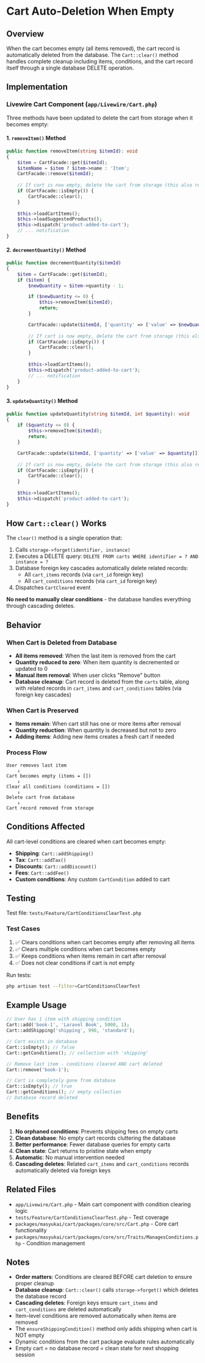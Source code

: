 # Cart Auto-Deletion When Empty

## Overview
When the cart becomes empty (all items removed), the cart record is automatically deleted from the database. The `Cart::clear()` method handles complete cleanup including items, conditions, and the cart record itself through a single database DELETE operation.

## Implementation

### Livewire Cart Component (`app/Livewire/Cart.php`)

Three methods have been updated to delete the cart from storage when it becomes empty:

#### 1. `removeItem()` Method
```php
public function removeItem(string $itemId): void
{
    $item = CartFacade::get($itemId);
    $itemName = $item ? $item->name : 'Item';
    CartFacade::remove($itemId);
    
    // If cart is now empty, delete the cart from storage (this also removes conditions)
    if (CartFacade::isEmpty()) {
        CartFacade::clear();
    }
    
    $this->loadCartItems();
    $this->loadSuggestedProducts();
    $this->dispatch('product-added-to-cart');
    // ... notification
}
```

#### 2. `decrementQuantity()` Method
```php
public function decrementQuantity($itemId)
{
    $item = CartFacade::get($itemId);
    if ($item) {
        $newQuantity = $item->quantity - 1;

        if ($newQuantity <= 0) {
            $this->removeItem($itemId);
            return;
        }

        CartFacade::update($itemId, ['quantity' => ['value' => $newQuantity]]);
        
        // If cart is now empty, delete the cart from storage (this also removes conditions)
        if (CartFacade::isEmpty()) {
            CartFacade::clear();
        }
        
        $this->loadCartItems();
        $this->dispatch('product-added-to-cart');
        // ... notification
    }
}
```

#### 3. `updateQuantity()` Method
```php
public function updateQuantity(string $itemId, int $quantity): void
{
    if ($quantity <= 0) {
        $this->removeItem($itemId);
        return;
    }

    CartFacade::update($itemId, ['quantity' => ['value' => $quantity]]);
    
    // If cart is now empty, delete the cart from storage (this also removes conditions)
    if (CartFacade::isEmpty()) {
        CartFacade::clear();
    }
    
    $this->loadCartItems();
    $this->dispatch('product-added-to-cart');
}
```

## How `Cart::clear()` Works

The `clear()` method is a single operation that:

1. Calls `storage->forget(identifier, instance)` 
2. Executes a DELETE query: `DELETE FROM carts WHERE identifier = ? AND instance = ?`
3. Database foreign key cascades automatically delete related records:
   - All `cart_items` records (via `cart_id` foreign key)
   - All `cart_conditions` records (via `cart_id` foreign key)
4. Dispatches `CartCleared` event

**No need to manually clear conditions** - the database handles everything through cascading deletes.

## Behavior

### When Cart is Deleted from Database
- **All items removed**: When the last item is removed from the cart
- **Quantity reduced to zero**: When item quantity is decremented or updated to 0
- **Manual item removal**: When user clicks "Remove" button
- **Database cleanup**: Cart record is deleted from the `carts` table, along with related records in `cart_items` and `cart_conditions` tables (via foreign key cascades)

### When Cart is Preserved
- **Items remain**: When cart still has one or more items after removal
- **Quantity reduction**: When quantity is decreased but not to zero
- **Adding items**: Adding new items creates a fresh cart if needed

### Process Flow
```
User removes last item
    ↓
Cart becomes empty (items = [])
    ↓
Clear all conditions (conditions = [])
    ↓
Delete cart from database
    ↓
Cart record removed from storage
```

## Conditions Affected
All cart-level conditions are cleared when cart becomes empty:
- **Shipping**: `Cart::addShipping()`
- **Tax**: `Cart::addTax()`
- **Discounts**: `Cart::addDiscount()`
- **Fees**: `Cart::addFee()`
- **Custom conditions**: Any custom `CartCondition` added to cart

## Testing

Test file: `tests/Feature/CartConditionsClearTest.php`

### Test Cases
1. ✅ Clears conditions when cart becomes empty after removing all items
2. ✅ Clears multiple conditions when cart becomes empty
3. ✅ Keeps conditions when items remain in cart after removal
4. ✅ Does not clear conditions if cart is not empty

Run tests:
```bash
php artisan test --filter=CartConditionsClearTest
```

## Example Usage

```php
// User has 1 item with shipping condition
Cart::add('book-1', 'Laravel Book', 5000, 1);
Cart::addShipping('shipping', 990, 'standard');

// Cart exists in database
Cart::isEmpty(); // false
Cart::getConditions(); // collection with 'shipping'

// Remove last item - conditions cleared AND cart deleted
Cart::remove('book-1');

// Cart is completely gone from database
Cart::isEmpty(); // true
Cart::getConditions(); // empty collection
// Database record deleted
```

## Benefits
1. **No orphaned conditions**: Prevents shipping fees on empty carts
2. **Clean database**: No empty cart records cluttering the database
3. **Better performance**: Fewer database queries for empty carts
4. **Clean state**: Cart returns to pristine state when empty
5. **Automatic**: No manual intervention needed
6. **Cascading deletes**: Related `cart_items` and `cart_conditions` records automatically deleted via foreign keys

## Related Files
- `app/Livewire/Cart.php` - Main cart component with condition clearing logic
- `tests/Feature/CartConditionsClearTest.php` - Test coverage
- `packages/masyukai/cart/packages/core/src/Cart.php` - Core cart functionality
- `packages/masyukai/cart/packages/core/src/Traits/ManagesConditions.php` - Condition management

## Notes
- **Order matters**: Conditions are cleared BEFORE cart deletion to ensure proper cleanup
- **Database cleanup**: `Cart::clear()` calls `storage->forget()` which deletes the database record
- **Cascading deletes**: Foreign keys ensure `cart_items` and `cart_conditions` are deleted automatically
- Item-level conditions are removed automatically when items are removed
- The `ensureShippingCondition()` method only adds shipping when cart is NOT empty
- Dynamic conditions from the cart package evaluate rules automatically
- Empty cart = no database record = clean state for next shopping session
